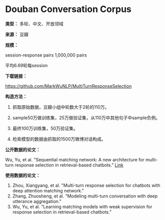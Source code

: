 # Douban Conversation Corpus

**类型：** 多轮、中文、开放领域

**来源：** 豆瓣

**规模：**

session-response pairs 1,000,000 pairs

平均6.69轮每session



**下载链接：**

https://github.com/MarkWuNLP/MultiTurnResponseSelection



**构造方法：**

1. 抓取原始数据，豆瓣小组中轮数大于2轮的110万。

2. sample50万做训练集，25万做验证集，从110万中其他句子中sample负例。

3. 最终100万训练集，50万验证集。

4. 检索模型的数据由抓取的1500万微博对话构成。

   

**公开数据的论文：**

Wu, Yu, et al. "Sequential matching network: A new architecture for multi-turn response selection in retrieval-based chatbots." [Link](https://pdfs.semanticscholar.org/a6ee/c00f10346ce27d4f69f9e38f5665fffe8056.pdf)



**使用数据的论文：**

1. Zhou, Xiangyang, et al. "Multi-turn response selection for chatbots with deep attention matching network."
2. Zhang, Zhuosheng, et al. "Modeling multi-turn conversation with deep utterance aggregation."
3. Wu, Yu, et al. "Learning matching models with weak supervision for response selection in retrieval-based chatbots."
